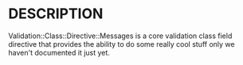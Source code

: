 # DESCRIPTION

Validation::Class::Directive::Messages is a core validation class field directive
that provides the ability to do some really cool stuff only we haven't
documented it just yet.
